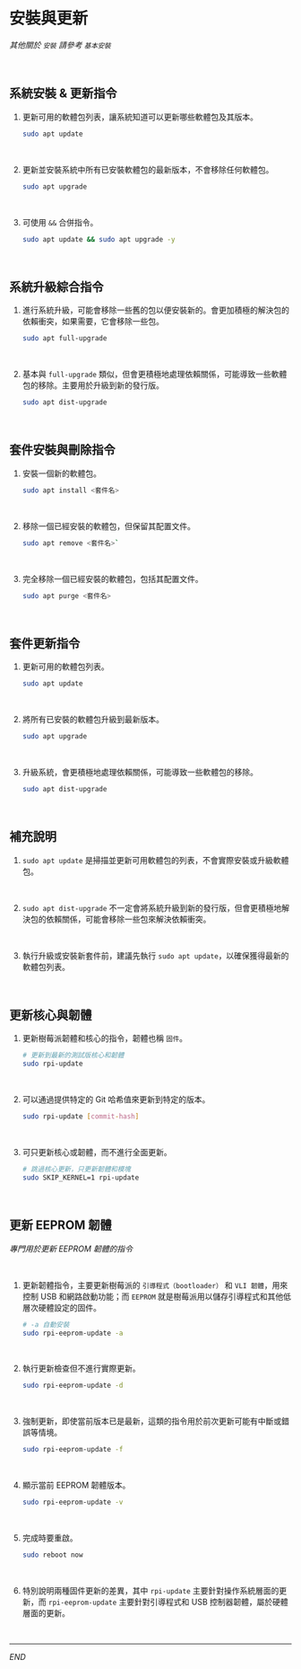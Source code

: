 # 安裝與更新

_其他關於 `安裝` 請參考 `基本安裝`_

<br>

## 系統安裝 & 更新指令

1. 更新可用的軟體包列表，讓系統知道可以更新哪些軟體包及其版本。

    ```bash
    sudo apt update
    ```

<br>

2. 更新並安裝系統中所有已安裝軟體包的最新版本，不會移除任何軟體包。

    ```bash
    sudo apt upgrade
    ```

<br>

3. 可使用 `&&` 合併指令。

    ```bash
    sudo apt update && sudo apt upgrade -y
    ```

<br>

## 系統升級綜合指令

1. 進行系統升級，可能會移除一些舊的包以便安裝新的。會更加積極的解決包的依賴衝突，如果需要，它會移除一些包。

    ```bash
    sudo apt full-upgrade
    ```

<br>

2. 基本與 `full-upgrade` 類似，但會更積極地處理依賴關係，可能導致一些軟體包的移除。主要用於升級到新的發行版。

    ```bash
    sudo apt dist-upgrade
    ```

<br>

## 套件安裝與刪除指令

1. 安裝一個新的軟體包。

    ```bash
    sudo apt install <套件名>
    ```

<br>

2. 移除一個已經安裝的軟體包，但保留其配置文件。

    ```bash
    sudo apt remove <套件名>`
    ```

<br>

3. 完全移除一個已經安裝的軟體包，包括其配置文件。

    ```bash
    sudo apt purge <套件名>
    ```

<br>

## 套件更新指令

1. 更新可用的軟體包列表。

    ```bash
    sudo apt update
    ```

<br>

2. 將所有已安裝的軟體包升級到最新版本。

    ```bash
    sudo apt upgrade
    ```

<br>

3. 升級系統，會更積極地處理依賴關係，可能導致一些軟體包的移除。

    ```bash
    sudo apt dist-upgrade
    ```

<br>

## 補充說明

1. `sudo apt update` 是掃描並更新可用軟體包的列表，不會實際安裝或升級軟體包。

<br>

2.  `sudo apt dist-upgrade` 不一定會將系統升級到新的發行版，但會更積極地解決包的依賴關係，可能會移除一些包來解決依賴衝突。

<br>

3.  執行升級或安裝新套件前，建議先執行 `sudo apt update`，以確保獲得最新的軟體包列表。

<br>

## 更新核心與韌體

1. 更新樹莓派韌體和核心的指令，韌體也稱 `固件`。

    ```bash
    # 更新到最新的測試版核心和韌體
    sudo rpi-update
    ```

<br>

2. 可以通過提供特定的 Git 哈希值來更新到特定的版本。
   
    ```bash
    sudo rpi-update [commit-hash]
    ```

<br>

3. 可只更新核心或韌體，而不進行全面更新。

    ```bash
    # 跳過核心更新，只更新韌體和模塊
    sudo SKIP_KERNEL=1 rpi-update
    ```

<br>

## 更新 EEPROM 韌體

_專門用於更新 EEPROM 韌體的指令_

<br>

1. 更新韌體指令，主要更新樹莓派的 `引導程式（bootloader）` 和 `VLI 韌體`，用來控制 USB 和網路啟動功能；而 `EEPROM` 就是樹莓派用以儲存引導程式和其他低層次硬體設定的固件。

    ```bash
    # -a 自動安裝
    sudo rpi-eeprom-update -a
    ```

<br>

2. 執行更新檢查但不進行實際更新。

    ```bash
    sudo rpi-eeprom-update -d
    ```

<br>

3. 強制更新，即使當前版本已是最新，這類的指令用於前次更新可能有中斷或錯誤等情境。

    ```bash
    sudo rpi-eeprom-update -f
    ```

<br>

4. 顯示當前 EEPROM 韌體版本。

    ```bash
    sudo rpi-eeprom-update -v
    ```

<br>

5. 完成時要重啟。

    ```bash
    sudo reboot now
    ```

<br>

6. 特別說明兩種固件更新的差異，其中 `rpi-update` 主要針對操作系統層面的更新，而 `rpi-eeprom-update` 主要針對引導程式和 USB 控制器韌體，屬於硬體層面的更新。

<br>

___

_END_
